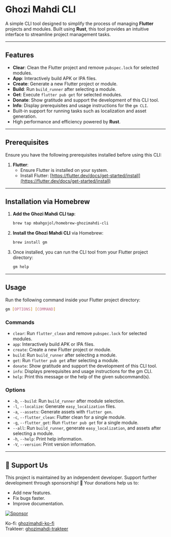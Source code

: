 
# **Ghozi Mahdi CLI**

A simple CLI tool designed to simplify the process of managing **Flutter** projects and modules. Built using **Rust**, this tool provides an intuitive interface to streamline project management tasks.

---

## **Features**
- **Clear**: Clean the Flutter project and remove `pubspec.lock` for selected modules.
- **App**: Interactively build APK or IPA files.
- **Create**: Generate a new Flutter project or module.
- **Build**: Run `build_runner` after selecting a module.
- **Get**: Execute `flutter pub get` for selected modules.
- **Donate**: Show gratitude and support the development of this CLI tool.
- **Info**: Display prerequisites and usage instructions for the `gm CLI`.
- Built-in support for running tasks such as localization and asset generation.
- High performance and efficiency powered by **Rust**.

---

## **Prerequisites**
Ensure you have the following prerequisites installed before using this CLI:

1. **Flutter**:
   - Ensure Flutter is installed on your system.
   - Install Flutter: [https://flutter.dev/docs/get-started/install](https://flutter.dev/docs/get-started/install)

---

## **Installation via Homebrew**
1. **Add the Ghozi Mahdi CLI tap**:
   ```bash
   brew tap mbahgojol/homebrew-ghozimahdi-cli
   ```

2. **Install the Ghozi Mahdi CLI** via Homebrew:
   ```bash
   brew install gm
   ```

3. Once installed, you can run the CLI tool from your Flutter project directory:
   ```bash
   gm help
   ```

---

## **Usage**
Run the following command inside your Flutter project directory:
```bash
gm [OPTIONS] [COMMAND]
```

### **Commands**
- `clear`: Run `flutter_clean` and remove `pubspec.lock` for selected modules.
- `app`: Interactively build APK or IPA files.
- `create`: Create a new Flutter project or module.
- `build`: Run `build_runner` after selecting a module.
- `get`: Run `flutter pub get` after selecting a module.
- `donate`: Show gratitude and support the development of this CLI tool.
- `info`: Displays prerequisites and usage instructions for the gm CLI.
- `help`: Print this message or the help of the given subcommand(s).

### **Options**
- `-b`, `--build`: Run `build_runner` after module selection.
- `-l`, `--localize`: Generate `easy_localization` files.
- `-a`, `--assets`: Generate assets with `flutter gen`.
- `-c`, `--flutter_clean`: Flutter clean for a single module.
- `-g`, `--flutter_get`: Run `flutter pub get` for a single module.
- `--all`: Run `build_runner`, generate `easy_localization`, and assets after selecting a module.
- `-h`, `--help`: Print help information.
- `-V`, `--version`: Print version information.

---

## **🎯 Support Us**
This project is maintained by an independent developer. Support further development through sponsorship!
💖 Your donations help us to:
- Add new features.
- Fix bugs faster.
- Improve documentation.

[![Sponsor](https://img.shields.io/badge/Sponsor-GitHub%20Sponsors-blue)](https://github.com/sponsors/mbahgojol)

Ko-fi: [ghozimahdi-ko-fi](https://ko-fi.com/ghozimahdi)  
Trakteer: [ghozimahdi-trakteer](https://trakteer.id/ghozimahdi)
